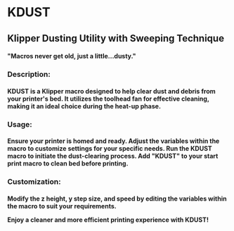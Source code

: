 <h1>KDUST</h1>

<h2>Klipper Dusting Utility with Sweeping Technique</h2>

<h4>"Macros never get old, just a little...dusty."</h4>

<h3>Description:</h3>

<h4>KDUST is a Klipper macro designed to help clear dust and debris from your printer's bed. It utilizes the toolhead fan for effective cleaning, making it an ideal choice during the heat-up phase.</h4>

<h3>Usage:</h3>
<h4>
Ensure your printer is homed and ready.  
Adjust the variables within the macro to customize settings for your specific needs.
Run the KDUST macro to initiate the dust-clearing process. Add "KDUST" to your start print macro to clean bed before printing. 
</h4>
<h3>Customization:</h3>
<h4>
Modify the z height, y step size, and speed by editing the variables within the macro to suit your requirements.
  
Enjoy a cleaner and more efficient printing experience with KDUST!
</h4>
